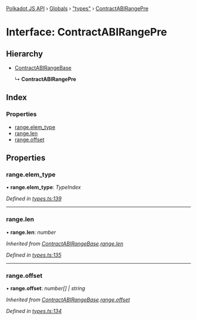 [Polkadot JS API](../README.md) › [Globals](../globals.md) › ["types"](../modules/_types_.md) › [ContractABIRangePre](_types_.contractabirangepre.md)

# Interface: ContractABIRangePre

## Hierarchy

* [ContractABIRangeBase](_types_.contractabirangebase.md)

  ↳ **ContractABIRangePre**

## Index

### Properties

* [range.elem_type](_types_.contractabirangepre.md#range.elem_type)
* [range.len](_types_.contractabirangepre.md#range.len)
* [range.offset](_types_.contractabirangepre.md#range.offset)

## Properties

###  range.elem_type

• **range.elem_type**: *TypeIndex*

*Defined in [types.ts:139](https://github.com/polkadot-js/api/blob/276da86dbe/packages/api-contract/src/types.ts#L139)*

___

###  range.len

• **range.len**: *number*

*Inherited from [ContractABIRangeBase](_types_.contractabirangebase.md).[range.len](_types_.contractabirangebase.md#range.len)*

*Defined in [types.ts:135](https://github.com/polkadot-js/api/blob/276da86dbe/packages/api-contract/src/types.ts#L135)*

___

###  range.offset

• **range.offset**: *number[] | string*

*Inherited from [ContractABIRangeBase](_types_.contractabirangebase.md).[range.offset](_types_.contractabirangebase.md#range.offset)*

*Defined in [types.ts:134](https://github.com/polkadot-js/api/blob/276da86dbe/packages/api-contract/src/types.ts#L134)*
